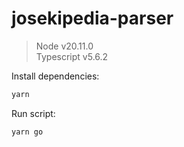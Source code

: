 # josekipedia-parser

> Node v20.11.0  
> Typescript v5.6.2

Install dependencies:

```bash
yarn
```

Run script:

```bash
yarn go
```
